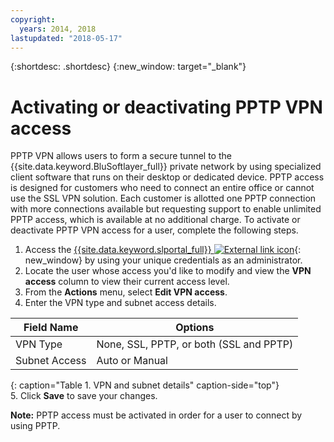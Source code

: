 ```yaml
---
copyright:
  years: 2014, 2018
lastupdated: "2018-05-17"
---
```


{:shortdesc: .shortdesc}
{:new_window: target="_blank"}

# Activating or deactivating PPTP VPN access

PPTP VPN allows users to form a secure tunnel to the {{site.data.keyword.BluSoftlayer_full}} private network by using specialized client software that runs on their desktop or dedicated device. PPTP access is designed for customers who need to connect an entire office or cannot use the SSL VPN solution. Each customer is allotted one PPTP connection with more connections available but requesting support to enable unlimited PPTP access, which is available at no additional charge. To activate or deactivate PPTP VPN access for a user, complete the following steps.

1. Access the [{{site.data.keyword.slportal_full}} ![External link icon](../../icons/launch-glyph.svg "External link icon")](https://control.softlayer.com/){: new_window} by using your unique credentials as an administrator.
2. Locate the user whose access you'd like to modify and view the **VPN access** column to view their current access level.
3. From the **Actions** menu, select **Edit VPN access**.
4. Enter the VPN type and subnet access details.

|Field Name  |Options   |
| -----------| ------------ |
| VPN Type   | None, SSL, PPTP, or both (SSL and PPTP) |
|Subnet Access | Auto or Manual |           
{: caption="Table 1. VPN and subnet details" caption-side="top"}   
5. Click **Save** to save your changes.

   **Note:** PPTP access must be activated in order for a user to connect by using PPTP.

